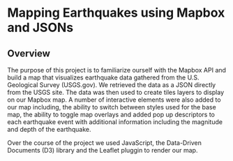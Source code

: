 # Mapping Earthquakes using Mapbox and JSONs

## Overview
The purpose of this project is to familiarize ourself with the Mapbox API and build a map that visualizes earthquake data gathered from the U.S. Geological Survey (USGS.gov). We retrieved the data as a JSON directly from the USGS site. The data was then used to create tiles layers to display on our Mapbox map. A number of interactive elements were also added to our map including, the ability to switch between styles used for the base map, the ability to toggle map overlays and added pop up descriptors to each earthquake event with additional information including the magnitude and depth of the earthquake.

Over the course of the project we used JavaScript, the Data-Driven Documents (D3) library and the Leaflet pluggin to render our map.
